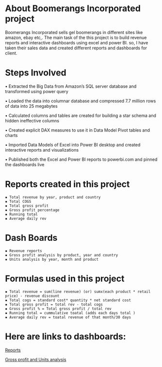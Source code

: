# About Boomerangs Incorporated project
Boomerangs Incorporated sells gel boomerangs in different sites like amazon, ebay etc,. The main task of the this project is to build revenue reports and interactive dashboards using excel and power BI. so, I have taken their sales data and created different reports and dashboards for client.

# Steps Involved

•	Extracted the Big Data from Amazon’s SQL server database and transformed using power query

•	Loaded the data into columnar database and compressed 7.7 million rows of data into 25 megabytes

•	Calculated columns and tables are created for building a star schema and hidden ineffective columns

•	Created explicit DAX measures to use it in Data Model Pivot tables and charts

•	Imported Data Models of Excel into Power BI desktop and created interactive reports and visualizations

•	Published both the Excel and Power BI reports to powerbi.com and pinned the dashboards live


# Reports created in this project 
	▪ Total revenue by year, product and country
	▪ Total COGS 
	▪ Total gross profit 
	▪ Gross profit percentage 
	▪ Running total 
	▪ Average daily rev 
	
# Dash Boards 
	▪ Revenue reports 
	▪ Gross profit analysis by product, year and country
	▪ Units analysis by year, month and product

# Formulas used in this project

  	▪ Total revenue = sum(line revenue) (or) sumx(each product * retail price) - revenue discount
	▪ Total cogs = standard cost* quantity * net standard cost
	▪ Total gross profit = total rev - total cogs
	▪ Gross profit % = Total gross profit / total rev
	▪ Running total = cummulative toatal (adds each days total )
  	▪ Average daily rev = toatal revenue of that month/30 days


# Here are links to dashboards:
[Reports](https://app.powerbi.com/groups/7aea0391-541a-4b86-97ec-dac690eb0521/dashboards/f338ceda-dbc8-4c6c-b9a7-98acc37fe3b9?ctid=ee327874-4c53-4afc-b9ff-7eff8190191a)

[Gross profit and Units analysis](https://app.powerbi.com/groups/7aea0391-541a-4b86-97ec-dac690eb0521/dashboards/10344176-46e1-4a70-8c59-d9dd75a2b741?ctid=ee327874-4c53-4afc-b9ff-7eff8190191a)
